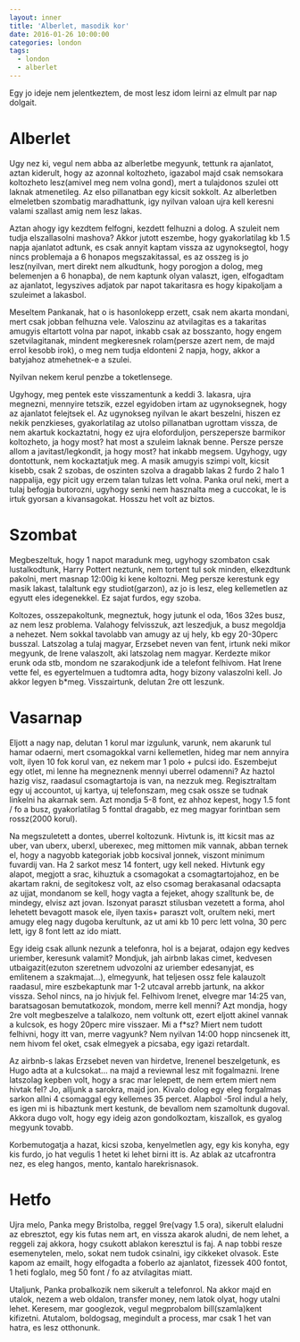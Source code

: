 ```yaml
---
layout: inner
title: 'Alberlet, masodik kor'
date: 2016-01-26 10:00:00
categories: london
tags: 
  - london 
  - alberlet
---
```


Egy jo ideje nem jelentkeztem, de most lesz idom leirni az elmult par nap dolgait.

# Alberlet

Ugy nez ki, vegul nem abba az alberletbe megyunk, tettunk ra ajanlatot, aztan kiderult, hogy az azonnal koltozheto, igazabol majd csak nemsokara koltozheto lesz(amivel meg nem volna gond), mert a tulajdonos szulei ott laknak atmenetileg. Az elso pillanatban egy kicsit sokkolt. Az alberletben elmeletben szombatig maradhattunk, igy nyilvan valoan ujra kell keresni valami szallast amig nem lesz lakas. 

Aztan ahogy igy kezdtem felfogni, kezdett felhuzni a dolog. A szuleit nem tudja elszallasolni mashova? Akkor jutott eszembe, hogy gyakorlatilag kb 1.5 napja ajanlatot adtunk, es csak annyit kaptam vissza az ugynoksegtol, hogy nincs problemaja a 6 honapos megszakitassal, es az osszeg is jo lesz(nyilvan, mert direkt nem alkudtunk, hogy porogjon a dolog, meg belemenjen a 6 honapba), de nem kaptunk olyan valaszt, igen, elfogadtam az ajanlatot, legyszives adjatok par napot takaritasra es hogy kipakoljam a szuleimet a lakasbol.

Meseltem Pankanak, hat o is hasonlokepp erzett, csak nem akarta mondani, mert csak jobban felhuzna vele. Valoszinu az atvilagitas es a takaritas amugyis eltartott volna par napot, inkabb csak az bosszanto, hogy engem szetvilagitanak, mindent megkeresnek rolam(persze azert nem, de majd errol kesobb irok), o meg nem tudja eldonteni 2 napja, hogy, akkor a batyjahoz atmehetnek-e a szulei. 

Nyilvan nekem kerul penzbe a toketlensege. 

Ugyhogy,  meg pentek este visszamentunk a keddi 3. lakasra, ujra megnezni, mennyire tetszik, ezzel egyidoben irtam az ugynoksegnek, hogy az ajanlatot felejtsek el. Az ugynokseg nyilvan le akart beszelni, hiszen ez nekik penzkieses, gyakorlatilag az utolso pillanatban ugrottam vissza, de nem akartuk kockaztatni, hogy ez ujra eloforduljon, perszepersze barmikor koltozheto, ja hogy most? hat most a szuleim laknak benne. Persze persze allom a javitast/legkondit, ja hogy most? hat inkabb megsem. Ugyhogy, ugy dontottunk, nem kockaztatjuk meg. A masik amugyis szimpi volt, kicsit kisebb, csak 2 szobas, de oszinten szolva a dragabb lakas 2 furdo 2 halo 1 nappalija, egy picit ugy erzem talan tulzas lett volna.
Panka orul neki, mert a tulaj befogja butorozni, ugyhogy senki nem hasznalta meg a cuccokat, le is irtuk gyorsan a kivansagokat. Hosszu het volt az biztos.

# Szombat
Megbeszeltuk, hogy 1 napot maradunk meg, ugyhogy szombaton csak lustalkodtunk, Harry Pottert neztunk, nem tortent tul sok minden, elkezdtunk pakolni, mert masnap 12:00ig ki kene koltozni. Meg persze kerestunk egy masik lakast, talaltunk egy studiot(garzon), az jo is lesz, eleg kellemetlen az egyutt eles idegenekkel. Ez sajat furdos, egy szoba. 

Koltozes, osszepakoltunk, megneztuk, hogy jutunk el oda, 16os 32es busz, az nem lesz problema. Valahogy felvisszuk, azt leszedjuk, a busz megoldja a nehezet. Nem sokkal tavolabb van amugy az uj hely, kb egy 20-30perc busszal. Latszolag a tulaj magyar, Erzsebet neven van fent, irtunk neki mikor megyunk, de Irene valaszolt, aki latszolag nem magyar. Kerdezte mikor erunk oda stb, mondom ne szarakodjunk ide a telefont felhivom. Hat Irene vette fel, es egyertelmuen a tudtomra adta, hogy bizony valaszolni kell. Jo akkor legyen b*meg. Visszairtunk, delutan 2re ott leszunk.

# Vasarnap
Eljott a nagy nap, delutan 1 korul mar izgulunk, varunk, nem akarunk tul hamar odaerni, mert csomagokkal varni kellemetlen, hideg mar nem annyira volt, ilyen 10 fok korul van, ez nekem mar 1 polo + pulcsi ido. Eszembejut egy otlet, mi lenne ha megneznenk mennyi uberrel odamenni? Az haztol hazig visz, raadasul csomagtartoja is van, na nezzuk meg. Regisztraltam egy uj accountot, uj kartya, uj telefonszam, meg csak ossze se tudnak linkelni ha akarnak sem. Azt mondja 5-8 font, ez ahhoz kepest, hogy 1.5 font / fo a busz, gyakorlatilag 5 fonttal dragabb, ez meg magyar forintban sem rossz(2000 korul). 

Na megszuletett a dontes, uberrel koltozunk. Hivtunk is, itt kicsit mas az uber, van uberx, uberxl, uberexec, meg mittomen mik vannak, abban ternek el, hogy a nagyobb kategoriak jobb kocsival jonnek, viszont minimum fuvardij van. Ha 2 sarkot mesz 14 fontert, ugy kell neked. Hivtunk egy alapot, megjott a srac, kihuztuk a csomagokat a csomagtartojahoz, en be akartam rakni, de segitokesz volt, az elso csomag berakasanal odacsapta az ujjat, mondanom se kell, hogy vagta a fejeket, ahogy szalltunk be, de mindegy, elvisz azt jovan. Iszonyat paraszt stilusban vezetett a forma, ahol lehetett bevagott masok ele, ilyen taxis+ paraszt volt, orultem neki, mert amugy eleg nagy dugoba kerultunk, az ut ami kb 10 perc lett volna, 30 perc lett, igy 8 font lett az ido miatt. 

Egy ideig csak allunk nezunk a telefonra, hol is a bejarat, odajon egy kedves uriember, keresunk valamit? Mondjuk, jah airbnb lakas cimet, kedvesen utbaigazit(ezuton szeretnem udvozolni az uriember edesanyjat, es emlitenem a szakmajat...), elmegyunk, hat teljesen ossz fele kalauzolt raadasul, mire eszbekaptunk mar 1-2 utcaval arrebb jartunk, na akkor vissza. Sehol nincs, na jo hivjuk fel. Felhivom Irenet, elvegre mar 14:25 van, baratsagosan bemutatkozok, mondom, merre kell menni? Azt mondja, hogy 2re volt megbeszelve a talalkozo, nem voltunk ott, ezert eljott akinel vannak a kulcsok, es hogy 20perc mire visszaer. Mi a f*sz? Miert nem tudott felhivni, hogy itt van, merre vagyunk? Nem nyilvan 14:00 hopp nincsenek itt, nem hivom fel oket, csak elmegyek a picsaba, egy igazi retardalt. 

Az airbnb-s lakas Erzsebet neven van hirdetve, Irenenel beszelgetunk, es Hugo adta at a kulcsokat... na majd a reviewnal lesz mit fogalmazni. Irene latszolag kepben volt, hogy a srac mar lelepett, de nem ertem miert nem hivtak fel? Jo, alljunk a sarokra, majd jon. Kivalo dolog egy eleg forgalmas sarkon allni 4 csomaggal egy kellemes 35 percet. Alapbol -5rol indul a hely, es igen mi is hibaztunk mert kestunk, de bevallom nem szamoltunk dugoval. Akkora dugo volt, hogy egy ideig azon gondolkoztam, kiszallok, es gyalog megyunk tovabb.

Korbemutogatja a hazat, kicsi szoba, kenyelmetlen agy, egy kis konyha, egy kis furdo, jo hat vegulis 1 hetet ki lehet birni itt is. Az ablak az utcafrontra nez, es eleg hangos, mento, kantalo harekrisnasok. 

# Hetfo
Ujra melo, Panka megy Bristolba, reggel 9re(vagy 1.5 ora), sikerult elaludni az ebresztot, egy kis futas nem art, en vissza akarok aludni, de nem lehet, a reggeli zaj akkora, hogy csukott ablakon keresztul is faj. A nap tobbi resze esemenytelen, melo, sokat nem tudok csinalni, igy cikkeket olvasok. Este kapom az emailt, hogy elfogadta a foberlo az ajanlatot, fizessek 400 fontot, 1 heti foglalo, meg 50 font / fo az atvilagitas miatt. 

Utaljunk, Panka probalkozik nem sikerult a telefonrol. Na akkor majd en utalok, nezem a web oldalon, transfer money, nem latok olyat, hogy utalni lehet. Keresem, mar googlezok, vegul megprobalom bill(szamla)kent kifizetni. Atutalom, boldogsag, megindult a process, mar csak 1 het van hatra, es lesz otthonunk.

